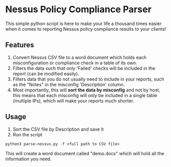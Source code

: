 # Nessus Policy Compliance Parser

This simple python script is here to make your life a thousand times easier when it comes to reporting Nessus policy compliance results to your clients!

## Features

 1. Convert Nessus CSV file to a word document which holds each misconfiguration or compliance check in a table of its own.
 2. Filters the data such that only 'Failed' checks will be included in the report (can be modified easily).
 3. Filters data that you do not usually need to include in your reports, such as the "Notes" in the misconfig 'Description' column.
 4. Most importantly, this will **sort the data by misconfig** and not by host, this means that each misconfig will only be included in a single table (multiple IPs), which will make your reports much shorter.

## Usage

1. Sort the CSV file by Description and save it
2. Run the script

```python3 parse-nessus.py -f <full path to CSV file>```

This will create a word document called "demo.docx" which will hold all the information you need.
